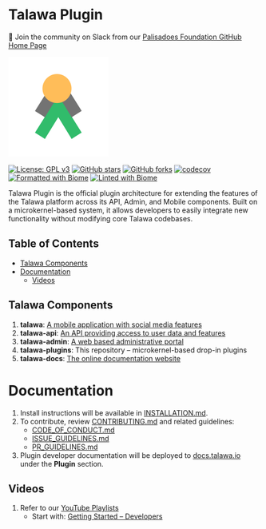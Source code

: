 # Talawa Plugin

💬 Join the community on Slack from our [Palisadoes Foundation GitHub Home Page](https://github.com/PalisadoesFoundation)

[![N|Solid](docs/static/img/markdown/misc/talawa-logo-lite-200x200.png)](https://github.com/PalisadoesFoundation/talawa-plugin)

[![License: GPL v3](https://img.shields.io/badge/License-GPLv3-blue.svg)](https://www.gnu.org/licenses/gpl-3.0)
[![GitHub stars](https://img.shields.io/github/stars/PalisadoesFoundation/talawa-plugin.svg?style=social&label=Star&maxAge=2592000)](https://github.com/PalisadoesFoundation/talawa-plugin)
[![GitHub forks](https://img.shields.io/github/forks/PalisadoesFoundation/talawa-plugin.svg?style=social&label=Fork&maxAge=2592000)](https://github.com/PalisadoesFoundation/talawa-plugin)
[![codecov](https://codecov.io/gh/PalisadoesFoundation/talawa-plugin/graph/badge.svg?token=TBEVUL2UBJ)](https://codecov.io/gh/PalisadoesFoundation/talawa-plugin)
[![Formatted with Biome](https://img.shields.io/badge/Formatted_with-Biome-60a5fa?style=flat&logo=biome)](https://biomejs.dev/)
[![Linted with Biome](https://img.shields.io/badge/Linted_with-Biome-60a5fa?style=flat&logo=biome)](https://biomejs.dev)

Talawa Plugin is the official plugin architecture for extending the features of the Talawa platform across its API, Admin, and Mobile components. Built on a microkernel-based system, it allows developers to easily integrate new functionality without modifying core Talawa codebases.

## Table of Contents

<!-- toc -->

- [Talawa Components](#talawa-components)
- [Documentation](#documentation)
  - [Videos](#videos)

<!-- tocstop -->

## Talawa Components

1. **talawa**: [A mobile application with social media features](https://github.com/PalisadoesFoundation/talawa)
1. **talawa-api**: [An API providing access to user data and features](https://github.com/PalisadoesFoundation/talawa-api)
1. **talawa-admin**: [A web based administrative portal](https://github.com/PalisadoesFoundation/talawa-admin)
1. **talawa-plugins**: This repository – microkernel-based drop-in plugins
1. **talawa-docs**: [The online documentation website](https://github.com/PalisadoesFoundation/talawa-docs)

# Documentation

1. Install instructions will be available in [INSTALLATION.md](INSTALLATION.md).
1. To contribute, review [CONTRIBUTING.md](CONTRIBUTING.md) and related guidelines:
   - [CODE_OF_CONDUCT.md](CODE_OF_CONDUCT.md)
   - [ISSUE_GUIDELINES.md](ISSUE_GUIDELINES.md)
   - [PR_GUIDELINES.md](PR_GUIDELINES.md)
1. Plugin developer documentation will be deployed to [docs.talawa.io](https://docs.talawa.io) under the **Plugin** section.

## Videos

1. Refer to our [YouTube Playlists](https://www.youtube.com/@PalisadoesOrganization/playlists)
   - Start with: [Getting Started – Developers](https://www.youtube.com/watch?v=YpBUoHxEeyg&list=PLv50qHwThlJUIzscg9a80a9-HmAlmUdCF&index=1)
